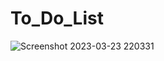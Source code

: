 ﻿# To_Do_List
![Screenshot 2023-03-23 220331](https://user-images.githubusercontent.com/111233312/227274933-e7967a10-caac-4bc4-a884-d3c3ef65fd6f.png)
